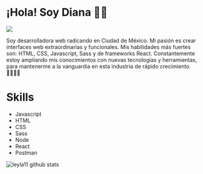 # ¡Hola! Soy Diana 👩‍💻


<img src="https://res.cloudinary.com/da8wiph9w/image/upload/v1699473627/s0jwhgvgbkerq5sqflza.jpg">


 Soy desarrolladora web radicando en Ciudad de México. Mi pasión es crear interfaces web extraordinarias y funcionales. Mis habilidades más fuertes son: HTML, CSS, Javascript, Sass y de frameworks React. Constantemente estoy ampliando mis conocimientos con nuevas tecnologías y herramientas, para mantenerme a la vanguardia en esta industria de rápido crecimiento. 🐱‍💻👾🧠

 # Skills
* Javascript
* HTML
* CSS
* Sass
* Node
* React
* Postman



![leyla11 github stats](https://github-readme-stats.vercel.app/api?username=leyla11&show_icons=true)

